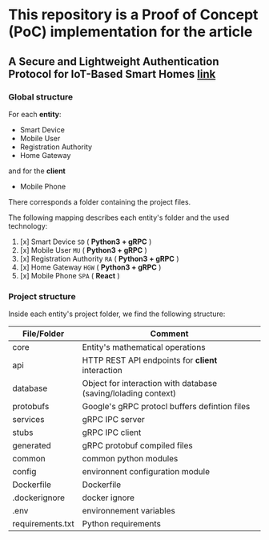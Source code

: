 # This repository is a Proof of Concept (PoC) implementation for the article   
## A Secure and Lightweight Authentication Protocol for IoT-Based Smart Homes [link](https://www.mdpi.com/1424-8220/21/4/1488/htm)  

### Global structure
For each **entity**:
 - Smart Device
 - Mobile User
 - Registration Authority
 - Home Gateway

and for the **client**
 - Mobile Phone

There corresponds a folder containing the project files.  

The following mapping describes each entity's folder and the used technology:  

 1. [x] Smart Device `SD` ( **Python3 + gRPC** )  
 2. [x] Mobile User `MU` ( **Python3 + gRPC** )  
 3. [x] Registration Authority `RA` ( **Python3 + gRPC** )  
 4. [x] Home Gateway `HGW` ( **Python3 + gRPC** )  
 5. [x] Mobile Phone `SPA` ( **React** )  




### Project structure


Inside each entity's project folder, we find the following structure:  

| File/Folder | Comment |
|--|--|
| core | Entity's mathematical operations  |
| api | HTTP REST API endpoints for **client** interaction   |
| database | Object for interaction with database (saving/lolading context)  |
| protobufs | Google's gRPC protocl buffers defintion files |
| services | gRPC IPC server  |
| stubs | gRPC IPC client  |
| generated | gRPC protobuf compiled files |
| common | common python modules |
| config | environnent configuration module |
| Dockerfile | Dockerfile |
| .dockerignore | docker ignore |
| .env   | environnement variables  |
| requirements.txt | Python requirements  |


